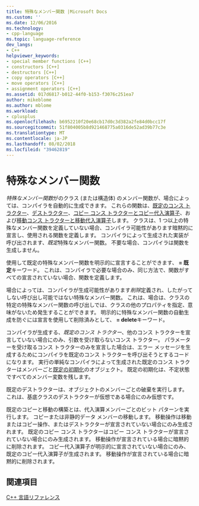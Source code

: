 ```yaml
---
title: 特殊なメンバー関数 |Microsoft Docs
ms.custom: ''
ms.date: 12/06/2016
ms.technology:
- cpp-language
ms.topic: language-reference
dev_langs:
- C++
helpviewer_keywords:
- special member functions [C++]
- constructors [C++]
- destructors [C++]
- copy operators [C++]
- move operators [C++]
- assignment operators [C++]
ms.assetid: 017d6817-b012-44f0-b153-f3076c251ea7
author: mikeblome
ms.author: mblome
ms.workload:
- cplusplus
ms.openlocfilehash: b6952210f20e68cb17d0c3d382a2fe84d0bcc17f
ms.sourcegitcommit: 51f804005b8d921468775a0316de52ad39b77c3e
ms.translationtype: MT
ms.contentlocale: ja-JP
ms.lasthandoff: 08/02/2018
ms.locfileid: "39462819"
---
```

# <a name="special-member-functions"></a>特殊なメンバー関数  
  
*特殊なメンバー関数*がのクラス (または構造体) のメンバー関数が、場合によっては、コンパイラを自動的に生成できます。 これらの関数は、[既定のコンス トラクター](constructors-cpp.md#default_constructors)、[デストラクター](destructors-cpp.md)、[コピー コンス トラクターとコピー代入演算子](copy-constructors-and-copy-assignment-operators-cpp.md)、および[移動コンス トラクターと移動代入演算子](move-constructors-and-move-assignment-operators-cpp.md)します。 クラスは、1 つ以上の特殊なメンバー関数を定義していない場合、コンパイラ可能性があります暗黙的に宣言し、使用される関数を定義します。 コンパイラによって生成された実装が呼び出されます、*既定*特殊なメンバー関数。 不要な場合、コンパイラは関数を生成しません。  
  
使用して既定の特殊なメンバー関数を明示的に宣言することができます、 **= 既定**キーワード。 これは、コンパイラで必要な場合のみ、同じ方法で、関数がすべての宣言されていない場合、関数を定義します。 

場合によっては、コンパイラが生成可能性があります*削除*定義され、したがってしない呼び出し可能ではない特殊なメンバー関数。 これは、場合は、クラスの特定の特殊なメンバー関数の呼び出しでは、クラスの他のプロパティを指定、意味がないため発生することができます。 明示的に特殊なメンバー関数の自動生成を防ぐには宣言を使用して削除済みとして、 **= delete**キーワード。  
  
コンパイラが生成する、*既定のコンス トラクター*、他のコンス トラクターを宣言していない場合にのみ、引数を受け取らないコンス トラクター。 パラメーターを受け取るコンス トラクターのみを宣言した場合は、エラー メッセージを生成するためにコンパイラを既定のコンス トラクターを呼び出そうとするコードになります。 実行の単純なコンパイラによって生成された既定のコンス トラクターはメンバーごと[既定の初期化](initializers.md#default_initialization)のオブジェクト。 既定の初期化は、不定状態ですべてのメンバー変数を残します。  
  
既定のデストラクターは、オブジェクトのメンバーごとの破棄を実行します。 これは、基底クラスのデストラクターが仮想である場合にのみ仮想です。  
  
既定のコピーと移動の構築とは、代入演算メンバーごとのビット パターンを実行します。 コピーまたは非静的データ メンバーの移動します。 移動操作は移動またはコピー操作、またはデストラクターが宣言されていない場合にのみ生成されます。 既定のコピー コンス トラクターはコピー コンス トラクターが宣言されていない場合にのみ生成されます。 移動操作が宣言されている場合に暗黙的に削除されます。 コピー代入演算子が明示的に宣言されていない場合にのみ、既定のコピー代入演算子が生成されます。 移動操作が宣言されている場合に暗黙的に削除されます。  
  
## <a name="see-also"></a>関連項目  
[C++ 言語リファレンス](cpp-language-reference.md)  